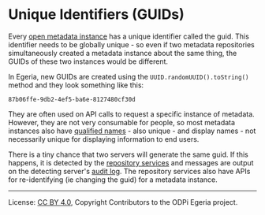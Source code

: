 <!-- SPDX-License-Identifier: CC-BY-4.0 -->
<!-- Copyright Contributors to the ODPi Egeria project. -->

# Unique Identifiers (GUIDs)

Every [open metadata instance](../../../repository-services/docs/open-metadata-instances.md)
has a unique identifier called the guid.
This identifier needs to be globally unique - so even if two metadata repositories
simultaneously created a metadata instance about the same thing, the GUIDs of these
two instances would be different.

In Egeria, new GUIDs are created
using the `UUID.randomUUID().toString()` method and they look something like this:

```
87b06ffe-9db2-4ef5-ba6e-8127480cf30d
```

They are often used on API calls to request a specific instance of metadata.
However, they are not very consumable for people, so most metadata instances also have
[qualified names](referenceable.md) - also unique - and display names - not necessarily unique
for displaying information to end users.

There is a tiny chance that two servers will generate the same guid. If this happens, it is
detected by the [repository services](/egeria-docs/services/omrs) and messages are
output on the detecting server's 
[audit log](/egeria-docs/concepts/audit-log).
The repository services also have APIs for re-identifying (ie changing the guid)
for a metadata instance.

----
License: [CC BY 4.0](https://creativecommons.org/licenses/by/4.0/),
Copyright Contributors to the ODPi Egeria project.